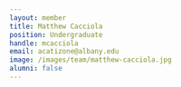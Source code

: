 ```yaml
---
layout: member
title: Matthew Cacciola
position: Undergraduate
handle: mcacciola
email: acatizone@albany.edu
image: /images/team/matthew-cacciola.jpg
alumni: false
---
```


